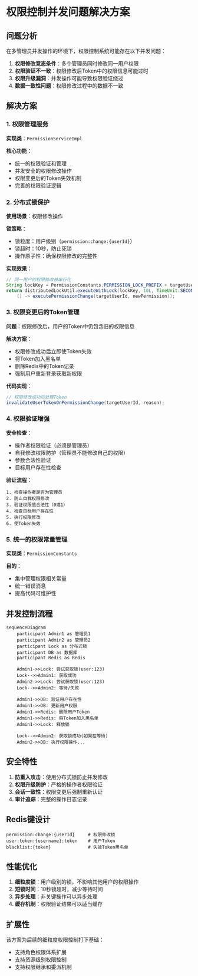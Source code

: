 # 权限控制并发问题解决方案

## 问题分析

在多管理员并发操作的环境下，权限控制系统可能存在以下并发问题：

1. **权限修改竞态条件**：多个管理员同时修改同一用户权限
2. **权限验证不一致**：权限修改后Token中的权限信息可能过时
3. **权限升级漏洞**：并发操作可能导致权限验证绕过
4. **数据一致性问题**：权限修改过程中的数据不一致

## 解决方案

### 1. 权限管理服务

**实现类**：`PermissionServiceImpl`

**核心功能**：
- 统一的权限验证和管理
- 并发安全的权限修改操作
- 权限变更后的Token失效机制
- 完善的权限验证逻辑

### 2. 分布式锁保护

**使用场景**：权限修改操作

**锁策略**：
- 锁粒度：用户级别（`permission:change:{userId}`）
- 锁超时：10秒，防止死锁
- 操作原子性：确保权限修改的完整性

**实现效果**：
```java
// 同一用户的权限修改被串行化
String lockKey = PermissionConstants.PERMISSION_LOCK_PREFIX + targetUserId;
return distributedLockUtil.executeWithLock(lockKey, 10L, TimeUnit.SECONDS, 
    () -> executePermissionChange(targetUserId, newPermission));
```

### 3. 权限变更后的Token管理

**问题**：权限修改后，用户的Token中仍包含旧的权限信息

**解决方案**：
- 权限修改成功后立即使Token失效
- 将Token加入黑名单
- 删除Redis中的Token记录
- 强制用户重新登录获取新权限

**代码实现**：
```java
// 权限修改成功后处理Token
invalidateUserTokenOnPermissionChange(targetUserId, reason);
```

### 4. 权限验证增强

**安全检查**：
- 操作者权限验证（必须是管理员）
- 自我修改权限防护（管理员不能修改自己的权限）
- 参数合法性验证
- 目标用户存在性检查

**验证流程**：
```
1. 检查操作者是否为管理员
2. 防止自我权限修改
3. 验证权限值合法性（0或1）
4. 检查目标用户存在性
5. 执行权限修改
6. 使Token失效
```

### 5. 统一的权限常量管理

**实现类**：`PermissionConstants`

**目的**：
- 集中管理权限相关常量
- 统一错误消息
- 提高代码可维护性

## 并发控制流程

```mermaid
sequenceDiagram
    participant Admin1 as 管理员1
    participant Admin2 as 管理员2
    participant Lock as 分布式锁
    participant DB as 数据库
    participant Redis as Redis

    Admin1->>Lock: 尝试获取锁(user:123)
    Lock-->>Admin1: 获取成功
    Admin2->>Lock: 尝试获取锁(user:123)
    Lock-->>Admin2: 等待/失败

    Admin1->>DB: 验证用户存在性
    Admin1->>DB: 更新用户权限
    Admin1->>Redis: 删除用户Token
    Admin1->>Redis: 将Token加入黑名单
    Admin1->>Lock: 释放锁

    Lock-->>Admin2: 获取锁成功(如果在等待)
    Admin2->>DB: 执行权限操作...
```

## 安全特性

1. **防重入攻击**：使用分布式锁防止并发修改
2. **权限升级防护**：严格的操作者权限验证
3. **会话一致性**：权限变更后强制重新认证
4. **审计追踪**：完整的操作日志记录

## Redis键设计

```
permission:change:{userId}     # 权限修改锁
user:token:{username}:token    # 用户Token
blacklist:{token}              # 失效Token黑名单
```

## 性能优化

1. **细粒度锁**：用户级别的锁，不影响其他用户的权限操作
2. **短锁时间**：10秒锁超时，减少等待时间
3. **异步处理**：非关键操作可以异步处理
4. **缓存机制**：权限验证结果可以适当缓存

## 扩展性

该方案为后续的细粒度权限控制打下基础：
- 支持角色权限体系扩展
- 支持资源级别权限控制
- 支持权限继承和委派机制